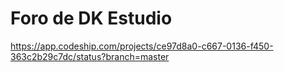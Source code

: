 # Foro de DK Estudio 

https://app.codeship.com/projects/ce97d8a0-c667-0136-f450-363c2b29c7dc/status?branch=master